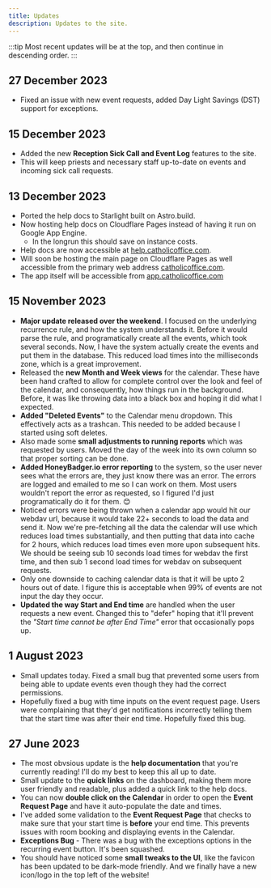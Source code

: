 ```yaml
---
title: Updates
description: Updates to the site.
---
```


:::tip
Most recent updates will be at the top, and then continue in descending order.
:::

## 27 December 2023

 - Fixed an issue with new event requests, added Day Light Savings (DST) support for exceptions.

## 15 December 2023

 - Added the new **Reception Sick Call and Event Log** features to the site.
 - This will keep priests and necessary staff up-to-date on events and incoming sick call requests.

## 13 December 2023

 - Ported the help docs to Starlight built on Astro.build.
 - Now hosting help docs on Cloudflare Pages instead of having it run on Google App Engine.
   - In the longrun this should save on instance costs.
 - Help docs are now accessible at [help.catholicoffice.com](https://help.catholicoffice.com).
 - Will soon be hosting the main page on Cloudflare Pages as well accessible from the primary web address [catholicoffice.com](https://catholicoffice.com).
 - The app itself will be accessible from [app.catholicoffice.com](https://app.catholicoffice.com)

## 15 November 2023

 - **Major update released over the weekend**. I focused on the underlying recurrence rule, and how the system understands it. Before it would parse the rule, and programatically create all the events, which took several seconds. Now, I have the system actually create the events and put them in the database. This reduced load times into the milliseconds zone, which is a great improvement.
 - Released the **new Month and Week views** for the calendar. These have been hand crafted to allow for complete control over the look and feel of the calendar, and consequently, how things run in the background. Before, it was like throwing data into a black box and hoping it did what I expected.
 - **Added "Deleted Events"** to the Calendar menu dropdown. This effectively acts as a trashcan. This needed to be added because I started using soft deletes.
 - Also made some **small adjustments to running reports** which was requested by users. Moved the day of the week into its own column so that proper sorting can be done.
 - **Added HoneyBadger.io error reporting** to the system, so the user never sees what the errors are, they just know there was an error. The errors are logged and emailed to me so I can work on them. Most users wouldn't report the error as requested, so I figured I'd just programatically do it for them. 😊
 - Noticed errors were being thrown when a calendar app would hit our webdav url, because it would take 22+ seconds to load the data and send it. Now we're pre-fetching all the data the calendar will use which reduces load times substantially, and then putting that data into cache for 2 hours, which reduces load times even more upon subsequent hits. We should be seeing sub 10 seconds load times for webdav the first time, and then sub 1 second load times for webdav on subsequent requests.
 - Only one downside to caching calendar data is that it will be upto 2 hours out of date. I figure this is acceptable when 99% of events are not input the day they occur.
 - **Updated the way Start and End time** are handled when the user requests a new event. Changed this to "defer" hoping that it'll prevent the *"Start time cannot be after End Time"* error that occasionally pops up.

## 1 August 2023

 - Small updates today. Fixed a small bug that prevented some users from being able to update events even though they had the correct permissions.
 - Hopefully fixed a bug with time inputs on the event request page. Users were complaining that they'd get notifications incorrectly telling them that the start time was after their end time. Hopefully fixed this bug.


## 27 June 2023

 - The most obvsious update is the **help documentation** that you're currently reading! I'll do my best to keep this all up to date.
 - Small update to the **quick links** on the dashboard, making them more user friendly and readable, plus added a quick link to the help docs.
 - You can now **double click on the Calendar** in order to open the **Event Request Page** and have it auto-populate the date and times.
 - I've added some validation to the **Event Request Page** that checks to make sure that your start time is **before** your end time. This prevents issues with room booking and displaying events in the Calendar.
 - **Exceptions Bug** - There was a bug with the exceptions options in the recurring event button. It's been squashed.
 - You should have noticed some **small tweaks to the UI**, like the favicon has been updated to be dark-mode friendly. And we finally have a new icon/logo in the top left of the website!